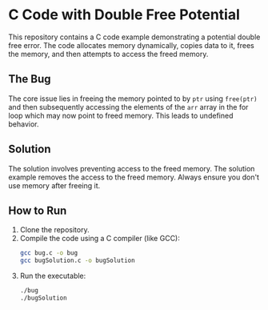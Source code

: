 # C Code with Double Free Potential

This repository contains a C code example demonstrating a potential double free error.  The code allocates memory dynamically, copies data to it, frees the memory, and then attempts to access the freed memory.

## The Bug
The core issue lies in freeing the memory pointed to by `ptr` using `free(ptr)` and then subsequently accessing the elements of the `arr` array in the for loop which may now point to freed memory. This leads to undefined behavior.

## Solution
The solution involves preventing access to the freed memory.  The solution example removes the access to the freed memory.  Always ensure you don't use memory after freeing it.

## How to Run
1. Clone the repository.
2. Compile the code using a C compiler (like GCC):
   ```bash
   gcc bug.c -o bug
   gcc bugSolution.c -o bugSolution
   ```
3. Run the executable:
   ```bash
   ./bug
   ./bugSolution
   ```